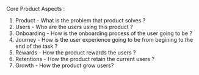 Core Product Aspects : 

1. Product - What is the problem that product solves ?
2. Users - Who are the users using this product ?
3. Onboarding - How is the onboarding process of the user going to be ?
4. Journey - How is the user experience going to be from begining to the end of the task ?
5. Rewards - How the product rewards the users ?
6. Retentions - How the product retain the current users ?
7. Growth - How the product grow users?

